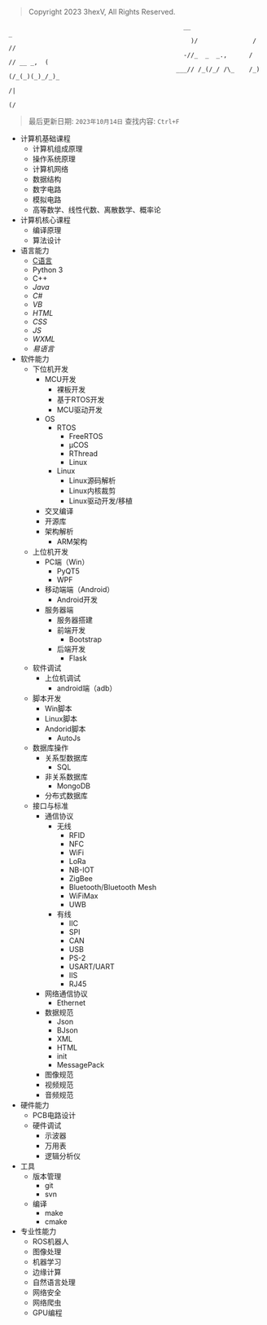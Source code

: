 > Copyright 2023 3hexV, All Rights Reserved.
```
                                                __                     _          
                                                  )/               /  //          
                                                -//_  _  _.,      /  // __ _,  (  
                                              ___// /_(/_/ /\_    /_)(/_(_)(_)_/_)_
                                                                            /|     
                                                                          (/      
```
> 最后更新日期: `2023年10月14日`
> 查找内容: `Ctrl+F`



- 计算机基础课程
  - 计算机组成原理
  - 操作系统原理
  - 计算机网络
  - 数据结构
  - 数字电路
  - 模拟电路
  - 高等数学、线性代数、离散数学、概率论
- 计算机核心课程
  - 编译原理
  - 算法设计
- 语言能力
  - [C语言](./C语言.md)
  - Python 3
  - C++
  - *Java*
  - *C#*
  - *VB*
  - *HTML*
  - *CSS*
  - *JS*
  - *WXML*
  - *易语言*
- 软件能力
  - 下位机开发
    - MCU开发
      - 裸板开发
      - 基于RTOS开发
      - MCU驱动开发
    - OS
      - RTOS
        - FreeRTOS
        - μCOS
        - RThread
        - Linux
      - Linux
        - Linux源码解析
        - Linux内核裁剪
        - Linux驱动开发/移植
    - 交叉编译
    - 开源库
    - 架构解析
      - ARM架构
  - 上位机开发
    - PC端（Win）
      - PyQT5
      - WPF
    - 移动端端（Android）
      - Android开发
    - 服务器端
      - 服务器搭建
      - 前端开发
        - Bootstrap
      - 后端开发
        - Flask
  - 软件调试
    - 上位机调试
      - android端（adb）
  - 脚本开发
    - Win脚本
    - Linux脚本
    - Andorid脚本
      - AutoJs
  - 数据库操作
    - 关系型数据库
      - SQL
    - 非关系数据库
      - MongoDB
    - 分布式数据库
  - 接口与标准
    - 通信协议
      - 无线
        - RFID
        - NFC
        - WiFi
        - LoRa
        - NB-IOT
        - ZigBee
        - Bluetooth/Bluetooth Mesh
        - WiFiMax
        - UWB
      - 有线
        - IIC
        - SPI
        - CAN
        - USB
        - PS-2
        - USART/UART
        - IIS
        - RJ45
    - 网络通信协议
      - Ethernet
    - 数据规范
      - Json
      - BJson
      - XML
      - HTML
      - init
      - MessagePack
    - 图像规范
    - 视频规范
    - 音频规范
- 硬件能力
  - PCB电路设计
  - 硬件调试
    - 示波器
    - 万用表
    - 逻辑分析仪
- 工具
  - 版本管理
    - git
    - svn
  - 编译
    - make
    - cmake
- 专业性能力
  - ROS机器人
  - 图像处理
  - 机器学习
  - 边缘计算
  - 自然语言处理
  - 网络安全
  - 网络爬虫
  - GPU编程